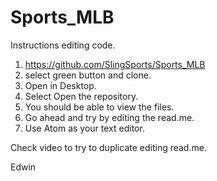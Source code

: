 # Sports_MLB

Instructions editing code.

1) https://github.com/SlingSports/Sports_MLB
2) select green button and clone.
3) Open in Desktop.
4) Select Open the repository.
5) You should be able to view the files.
6) Go ahead and try by editing the read.me.
7) Use Atom as your text editor.

Check video to try to duplicate editing read.me.

Edwin
